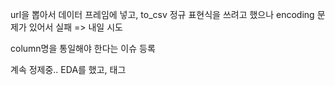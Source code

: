 ﻿url을 뽑아서 데이터 프레임에 넣고, to_csv
정규 표현식을 쓰려고 했으나 encoding 문제가 있어서 실패 => 내일 시도

column명을 통일해야 한다는 이슈 등록

계속 정제중..
EDA를 했고, 태그 

